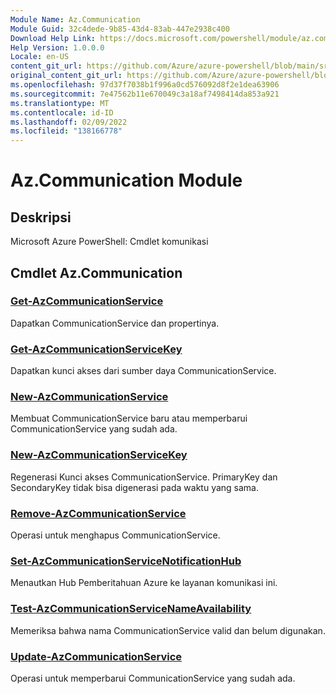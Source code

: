 ```yaml
---
Module Name: Az.Communication
Module Guid: 32c4dede-9b85-43d4-83ab-447e2938c400
Download Help Link: https://docs.microsoft.com/powershell/module/az.communication
Help Version: 1.0.0.0
Locale: en-US
content_git_url: https://github.com/Azure/azure-powershell/blob/main/src/Communication/help/Az.Communication.md
original_content_git_url: https://github.com/Azure/azure-powershell/blob/main/src/Communication/help/Az.Communication.md
ms.openlocfilehash: 97d37f7038b1f996a0cd576092d8f2e1dea63906
ms.sourcegitcommit: 7e47562b11e670049c3a18af7498414da853a921
ms.translationtype: MT
ms.contentlocale: id-ID
ms.lasthandoff: 02/09/2022
ms.locfileid: "138166778"
---
```

# Az.Communication Module
## Deskripsi
Microsoft Azure PowerShell: Cmdlet komunikasi

## Cmdlet Az.Communication
### [Get-AzCommunicationService](Get-AzCommunicationService.md)
Dapatkan CommunicationService dan propertinya.

### [Get-AzCommunicationServiceKey](Get-AzCommunicationServiceKey.md)
Dapatkan kunci akses dari sumber daya CommunicationService.

### [New-AzCommunicationService](New-AzCommunicationService.md)
Membuat CommunicationService baru atau memperbarui CommunicationService yang sudah ada.

### [New-AzCommunicationServiceKey](New-AzCommunicationServiceKey.md)
Regenerasi Kunci akses CommunicationService.
PrimaryKey dan SecondaryKey tidak bisa digenerasi pada waktu yang sama.

### [Remove-AzCommunicationService](Remove-AzCommunicationService.md)
Operasi untuk menghapus CommunicationService.

### [Set-AzCommunicationServiceNotificationHub](Set-AzCommunicationServiceNotificationHub.md)
Menautkan Hub Pemberitahuan Azure ke layanan komunikasi ini.

### [Test-AzCommunicationServiceNameAvailability](Test-AzCommunicationServiceNameAvailability.md)
Memeriksa bahwa nama CommunicationService valid dan belum digunakan.

### [Update-AzCommunicationService](Update-AzCommunicationService.md)
Operasi untuk memperbarui CommunicationService yang sudah ada.

